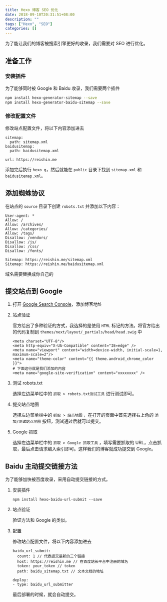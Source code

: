 ```yaml
---
title: Hexo 博客 SEO 优化
date: 2018-09-10T20:31:51+08:00
description: ""
tags: ["Hexo", "SEO"]
categories: []
---
```

为了能让我们的博客被搜索引擎更好的收录，我们需要对 SEO 进行优化。
<!--more-->

## 准备工作

### 安装插件

为了能够同时被 Google 和 Baidu 收录，我们需要两个插件
```sh
npm install hexo-generator-sitemap --save
npm install hexo-generator-baidu-sitemap --save
```

### 修改配置文件

修改<span id="inline-blue">站点配置文件</span>，将以下内容添加进去
```
sitemap:
  path: sitemap.xml
baidusitemap:
  path: baidusitemap.xml

url: https://reishin.me
```

添加完后执行 `hexo g`，然后就能在 `public` 目录下找到 `sitemap.xml` 和 `baidusitemap.xml`。

## 添加蜘蛛协议

在站点的 `source` 目录下创建 `robots.txt` 并添加以下内容：
```
User-agent: *
Allow: /
Allow: /archives/
Allow: /categories/
Allow: /tags/
Disallow: /vendors/
Disallow: /js/
Disallow: /css/
Disallow: /fonts/

Sitemap: https://reishin.me/sitemap.xml
Sitemap: https://reishin.me/baidusitemap.xml
```
<p id="div-border-left-green">域名需要替换成你自己的</p>

## 提交站点到 Google

1. 打开 [Google Search Console](https://search.google.com/search-console)，添加博客地址

2. 站点验证

    官方给出了多种验证的方式，我选择的是使用 `HTML` 标记的方法。将官方给出的代码复制到 `themes/next/layout/_partials/head/head.swig` 中
    ```
    <meta charset="UTF-8"/>
    <meta http-equiv="X-UA-Compatible" content="IE=edge" />
    <meta name="viewport" content="width=device-width, initial-scale=1, maximum-scale=2"/>
    <meta name="theme-color" content="{{ theme.android_chrome_color }}">
    # 下面这行就是我们添加的内容
    <meta name="google-site-verification" content="xxxxxxxx" />
    ```

3. 测试 robots.txt

    选择左边菜单栏中的 `抓取 > robots.txt测试工具` 进行测试即可。

4. 提交站点地图

    选择左边菜单栏中的 `抓取 > 站点地图` ，在打开的页面中首先选择右上角的 `添加/测试站点地图` 按钮，测试通过后就可以提交。

5. Google 抓取

    选择左边菜单栏中的 `抓取 > Google 抓取工具` ，填写需要抓取的 URL，点击抓取，最后点击请求编入索引即可。这样我们的博客就成功提交到 Google。

## Baidu 主动提交链接方法

为了能够加快被百度收录，采用自动提交链接的方式。

1. 安装插件
    ```
    npm install hexo-baidu-url-submit --save
    ```

2. 站点验证

    验证方法和 Google 的类似。

3. 配置

    修改<span id="inline-blue">站点配置文件</span>，将以下内容添加进去
    ```
    baidu_url_submit:
      count: 1 // 代表提交最新的三个链接
      host: https://reishin.me // 在百度站长平台中注册的域名
      token: your_token // token
      path: baidu_sitemap.txt // 文本文档的地址

    deploy:
    - type: baidu_url_submitter
    ```
    最后部署的时候，就会自动提交。
